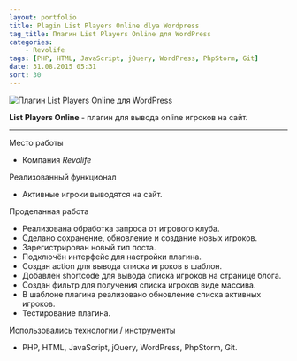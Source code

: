 ```yaml
---
layout: portfolio
title: Plagin List Players Online dlya Wordpress
tag_title: Плагин List Players Online для WordPress
categories:
    - Revolife
tags: [PHP, HTML, JavaScript, jQuery, WordPress, PhpStorm, Git]
date: 31.08.2015 05:31
sort: 30
---
```


![Плагин List Players Online для WordPress](/assets/img/work/inf.jpg)

**List Players Online** - плагин для вывода online игроков на сайт.

---

Место работы

* Компания _Revolife_

Реализованный функционал

* Активные игроки выводятся на сайт.

Проделанная работа

* Реализована обработка запроса от игрового клуба.
* Сделано сохранение, обновление и создание новых игроков.
* Зарегистрирован новый тип поста.
* Подключён интерфейс для настройки плагина.
* Создан action для вывода списка игроков в шаблон.
* Добавлен shortcode для вывода списка игроков на странице блога.
* Создан фильтр для получения списка игроков виде массива.
* В шаблоне плагина реализовано обновление списка активных игроков.
* Тестирование плагина.

Использовались технологии / инструменты

* PHP, HTML, JavaScript, jQuery, WordPress, PhpStorm, Git.
